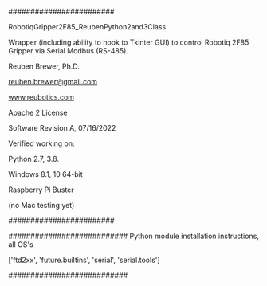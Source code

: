 ########################

RobotiqGripper2F85_ReubenPython2and3Class

Wrapper (including ability to hook to Tkinter GUI) to control Robotiq 2F85 Gripper via Serial Modbus (RS-485).

Reuben Brewer, Ph.D.

reuben.brewer@gmail.com

www.reubotics.com

Apache 2 License

Software Revision A, 07/16/2022

Verified working on: 

Python 2.7, 3.8.

Windows 8.1, 10 64-bit

Raspberry Pi Buster 

(no Mac testing yet)

########################  

########################### Python module installation instructions, all OS's

['ftd2xx', 'future.builtins', 'serial', 'serial.tools']

###########################
